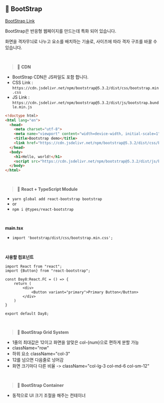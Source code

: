 ## 📘 BootStrap

[BootStrap Link](https://getbootstrap.com/docs/5.1/layout/grid/)

BootStrap은 반응형 웹페이지를 만드는데 특화 되어 있습니다.

화면을 격자무늬로 나누고 요소를 배치하는 기술로, 사이즈에 따라 격자 구조를 바꿀 수 있습니다.

<br>

> 🚩 **CDN**

- BootStrap CDN은 JS파일도 포함 합니다.
- CSS Link : `https://cdn.jsdelivr.net/npm/bootstrap@5.3.2/dist/css/bootstrap.min.css`
- JS Link : `https://cdn.jsdelivr.net/npm/bootstrap@5.3.2/dist/js/bootstrap.bundle.min.js`

```html
<!doctype html>
<html lang="en">
  <head>
    <meta charset="utf-8">
    <meta name="viewport" content="width=device-width, initial-scale=1">
    <title>Bootstrap demo</title>
    <link href="https://cdn.jsdelivr.net/npm/bootstrap@5.3.2/dist/css/bootstrap.min.css" rel="stylesheet" integrity="sha384-T3c6CoIi6uLrA9TneNEoa7RxnatzjcDSCmG1MXxSR1GAsXEV/Dwwykc2MPK8M2HN" crossorigin="anonymous">
  </head>
  <body>
    <h1>Hello, world!</h1>
    <script src="https://cdn.jsdelivr.net/npm/bootstrap@5.3.2/dist/js/bootstrap.bundle.min.js" integrity="sha384-C6RzsynM9kWDrMNeT87bh95OGNyZPhcTNXj1NW7RuBCsyN/o0jlpcV8Qyq46cDfL" crossorigin="anonymous"></script>
  </body>
</html>
```

<br>

> 🚩 **React + TypeScript Module**

- `yarn global add react-bootstrap bootstrap`
- or
- `npm i @types/react-bootstrap`

<br>

**main.tsx**

- `import 'bootstrap/dist/css/bootstrap.min.css';`

<br>

**사용할 컴포넌트**

```tsx
import React from "react";  
import {Button} from "react-bootstrap";  
  
const Day8:React.FC = () => {  
    return (  
        <div>  
            <Button variant="primary">Primary Button</Button>  
        </div>  
    )  
}  
  
export default Day8;
```

<br>

> 🚩 **BootStrap Grid System**

- 1줄의 최대값은 12이고 화면을 알맞은 col-{num}으로 편하게 분할 가능
- className="row"
- 하위 요소 className="col-3"
- 12를 넘으면 다음줄로 넝어감
- 화면 크기마다 다른 비율 -> className="col-lg-3 col-md-6 col-sm-12"

<br>

> 🚩 **BootStrap Container**

- 동적으로 UI 크기 조절을 해주는 컨테이너